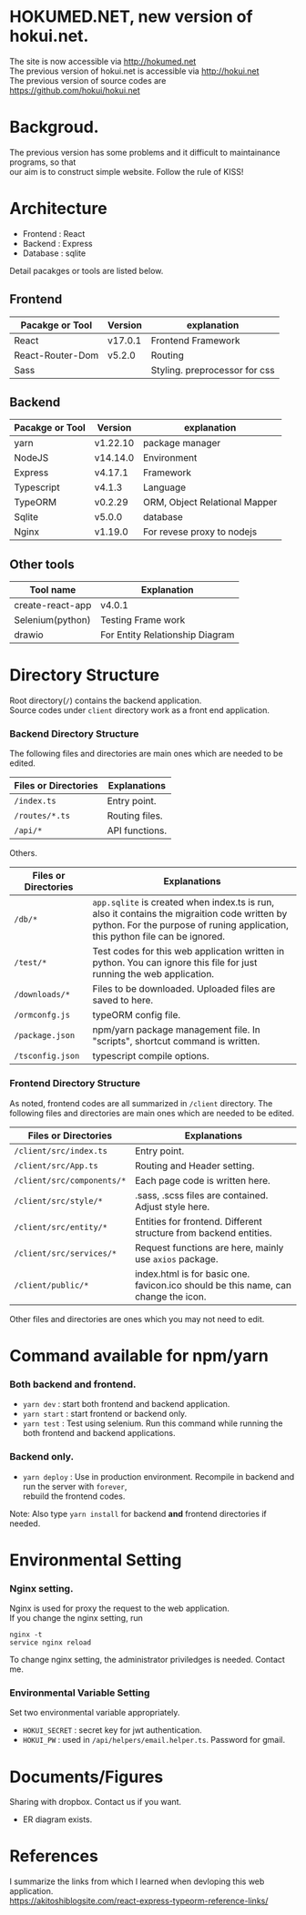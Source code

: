 # HOKUMED.NET, new version of hokui.net.
The site is now accessible via  http://hokumed.net   
The previous version of hokui.net is accessible via http://hokui.net   
The previous version of source codes are https://github.com/hokui/hokui.net  

# Backgroud. 
The previous version has some problems and it difficult to maintainance programs, so that  
our aim is to construct simple website.   Follow the rule of KISS!   


# Architecture 
- Frontend : React   
- Backend : Express   
- Database : sqlite  

Detail pacakges or tools are listed below.

## Frontend 
|  Pacakge or Tool |  Version  |  explanation  | 
| -----------------| ----------  | -----------------|
|  React  | v17.0.1 | Frontend Framework | 
| React-Router-Dom | v5.2.0 | Routing |
| Sass | | Styling. preprocessor for css | 

## Backend

|  Pacakge or Tool |  Version  |  explanation  | 
| -----------------| ----------  | -----------------|
| yarn | v1.22.10 | package manager | 
|  NodeJS  | v14.14.0 | Environment | 
| Express | v4.17.1 | Framework  | 
| Typescript | v4.1.3 | Language | 
| TypeORM | v0.2.29 | ORM, Object Relational Mapper | 
| Sqlite | v5.0.0 | database |  
| Nginx  | v1.19.0 |  For revese proxy to nodejs | 

## Other tools
| Tool name |  Explanation |
| -------------- | ------------ |
| create-react-app | v4.0.1 | Initial setting for react | 
| Selenium(python) | Testing Frame work |
| drawio | For Entity Relationship Diagram |

# Directory Structure 
Root directory(`/`) contains the backend application.  
Source codes under `client` directory work as a front end application. 

### Backend Directory Structure
The following files and directories are main ones which are needed to be edited.

| Files or Directories | Explanations | 
| -------------- | --------------- | 
| `/index.ts` | Entry point. |
| `/routes/*.ts` | Routing files. |
| `/api/*` | API functions. |
  
Others. 

| Files or Directories | Explanations | 
| -------------- | --------------- | 
| `/db/*` | `app.sqlite` is created when index.ts is run,  also it contains the migraition code written by python.  For the purpose of runing application, this python file can be ignored. |
| `/test/*` | Test codes for this web application written in python. You can ignore this file for just running the web application. |
| `/downloads/*` | Files to be downloaded. Uploaded files are saved to here. | 
| `/ormconfg.js` | typeORM config file.  |
| `/package.json` | npm/yarn package management file. In "scripts", shortcut command is written.|
| `/tsconfig.json` | typescript compile options. | 


### Frontend Directory Structure 
As noted, frontend codes are all summarized in `/client` directory. 
The following files and directories are main ones which are needed to be edited.

| Files or Directories | Explanations | 
| -------------- | --------------- | 
| `/client/src/index.ts` | Entry point. |
| `/client/src/App.ts` | Routing and Header setting. |
| `/client/src/components/*` | Each page code is written here. |
| `/client/src/style/*` | .sass, .scss files are contained. Adjust style here. | 
| `/client/src/entity/*` | Entities for frontend. Different structure from backend entities. |
| `/client/src/services/*` | Request functions are here, mainly use `axios` package. |
| `/client/public/*` |  index.html is for basic one. favicon.ico should be this name, can change the icon. |

Other files and directories are ones which you may not need to edit. 

# Command available for npm/yarn

### Both backend and frontend. 
- `yarn dev` : start both  frontend and backend application.   
- `yarn start` : start frontend or backend only.
- `yarn test` : Test using selenium. Run this command while running the both frontend and backend applications.  

### Backend only. 
- `yarn deploy` : Use in production environment. Recompile in backend and run the server with `forever`,    
rebuild the frontend codes.   

Note: Also type `yarn install` for backend **and** frontend directories if needed.

# Environmental Setting

### Nginx setting. 
Nginx is used for proxy the request to the web application.  
If you change the nginx setting, run  
```
nginx -t 
service nginx reload  
```

To change nginx setting, the administrator priviledges is needed. Contact me. 

### Environmental Variable Setting 
Set two environmental variable appropriately. 
- `HOKUI_SECRET` : secret key for jwt authentication. 
- `HOKUI_PW` : used in `/api/helpers/email.helper.ts`. Password for gmail. 

# Documents/Figures 
Sharing with dropbox.  Contact us if you want.
- ER diagram exists. 

# References
I summarize the links from which I learned when devloping this web application.  
https://akitoshiblogsite.com/react-express-typeorm-reference-links/

